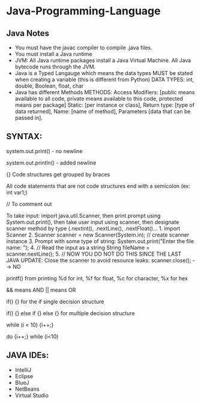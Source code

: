 # Java-Programming-Language

## Java Notes

- You must have the javac compiler to compile .java files.
- You must install a Java runtime 
- JVM: All Java runtime packages install a Java Virtual Machine. All Java bytecode runs through the JVM.
- Java is a Typed Langauge which means the data types MUST be stated when creating a variable (this is different from Python)
	DATA TYPES: int, double, Boolean, float, char
- Java has different Methods
	METHODS: Access Modifiers: [public means available to all code, private means available to this code, protected means per package] Static: [per instance or class], Return type: [type of data returned], Name: [name of method], Parameters [data that can be passed in]. 


## SYNTAX: 

system.out.print() - no newline

system.out.println() - added newline

{} Code structures get grouped by braces

All code statements that are not code structures end with a semicolon (ex: int var1;)

// To comment out 

To take input: import java.util.Scanner, then print prompt using System.out.print(), then take user input using scanner, then designate scanner method by type (.nextint(), .nextLine(), .nextFloat()...
	1. import Scanner
	2. Scanner scanner = new Scanner(System.in); // create scanner instance
	3. Prompt with some type of string: System.out.print("Enter the file name: ");
	4. // Read the input as a string
        String fileName = scanner.nextLine();
	5. // NOW YOU DO NOT DO THIS SINCE THE LAST JAVA UPDATE: Close the scanner to avoid resource leaks: scanner.close(); --> NO
 
printf() from printing 
	%d for int, %f for float, %c for character, %x for hex
 
&& means AND
|| means OR

if() {} for the if single decision structure

if() {} else if {} else {} for multiple decision structure

while (i < 10) {i++;}

do {i++;} while (i<10) 

## JAVA IDEs:
- IntelliJ
- Eclipse
- BlueJ
- NetBeans 
- Virtual Studio 
